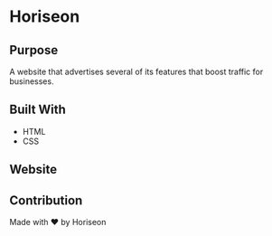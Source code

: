 # Horiseon

## Purpose

A website that advertises several of its features that boost traffic for businesses.

## Built With

- HTML
- CSS

## Website

## Contribution

Made with ❤️️ by Horiseon
